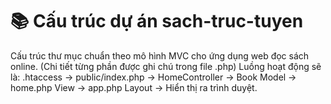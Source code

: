 ﻿# 📚 Cấu trúc dự án sach-truc-tuyen

Cấu trúc thư mục chuẩn theo mô hình MVC cho ứng dụng web đọc sách online.
(Chi tiết từng phần được ghi chú trong file .php)
Luồng hoạt động sẽ là: .htaccess -> public/index.php -> HomeController -> Book Model -> home.php View -> app.php Layout -> Hiển thị ra trình duyệt.
  
